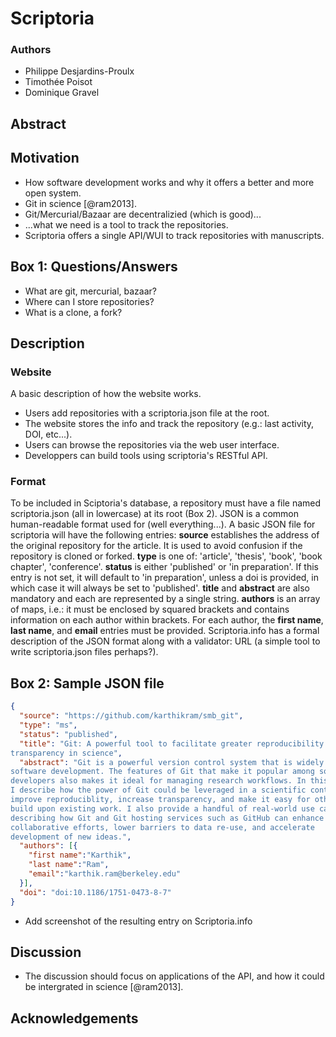 # Scriptoria

### Authors

* Philippe Desjardins-Proulx
* Timothée Poisot
* Dominique Gravel

## Abstract

## Motivation

* How software development works and why it offers a better and more open system.
* Git in science [@ram2013].
* Git/Mercurial/Bazaar are decentralizied (which is good)...
* ...what we need is a tool to track the repositories.
* Scriptoria offers a single API/WUI to track repositories with manuscripts.

## Box 1: Questions/Answers

* What are git, mercurial, bazaar?
* Where can I store repositories?
* What is a clone, a fork?

## Description

### Website

A basic description of how the website works.

* Users add repositories with a scriptoria.json file at the root.
* The website stores the info and track the repository (e.g.: last activity, DOI, etc...).
* Users can browse the repositories via the web user interface.
* Developpers can build tools using scriptoria's RESTful API.

### Format

To be included in Sciptoria's database, a repository must have a file named
scriptoria.json (all in lowercase) at its root (Box 2). JSON is a common
human-readable format used for (well everything...).  A basic JSON file for
scriptoria will have the following entries: **source** establishes the address
of the original repository for the article. It is used to avoid confusion if
the repository is cloned or forked. **type** is one of: 'article', 'thesis',
'book', 'book chapter', 'conference'. **status** is either 'published' or 'in
preparation'.  If this entry is not set, it will default to 'in preparation',
unless a doi is provided, in which case it will always be set to 'published'.
**title** and **abstract** are also mandatory and each are represented by a
single string. **authors** is an array of maps, i.e.: it must be enclosed by
squared brackets and contains information on each author within brackets. For
each author, the **first name**, **last name**, and **email** entries must be
provided. Scriptoria.info has a formal description of the JSON format along
with a validator: URL (a simple tool to write scriptoria.json files perhaps?).

## Box 2: Sample JSON file

``` json
{
  "source": "https://github.com/karthikram/smb_git",
  "type": "ms",
  "status": "published",
  "title": "Git: A powerful tool to facilitate greater reproducibility and
transparency in science",
  "abstract": "Git is a powerful version control system that is widely used in
software development. The features of Git that make it popular among software
developers also makes it ideal for managing research workflows. In this article
I describe how the power of Git could be leveraged in a scientific context to
improve reproduciblity, increase transparency, and make it easy for others to
build upon existing work. I also provide a handful of real-world use cases
describing how Git and Git hosting services such as GitHub can enhance
collaborative efforts, lower barriers to data re-use, and accelerate
development of new ideas.",
  "authors": [{
    "first name":"Karthik",
    "last name":"Ram",
    "email":"karthik.ram@berkeley.edu"
  }],
  "doi": "doi:10.1186/1751-0473-8-7"
}
```

* Add screenshot of the resulting entry on Scriptoria.info

## Discussion

* The discussion should focus on applications of the API, and how it could be intergrated in science [@ram2013].

## Acknowledgements

